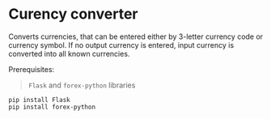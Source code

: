 # Curency converter 
Converts currencies, that can be entered either by 3-letter currency code or currency symbol. If no output currency is entered, input currency is converted into all known currencies.

Prerequisites:
>`Flask` and `forex-python` libraries
```
pip install Flask
pip install forex-python
```
